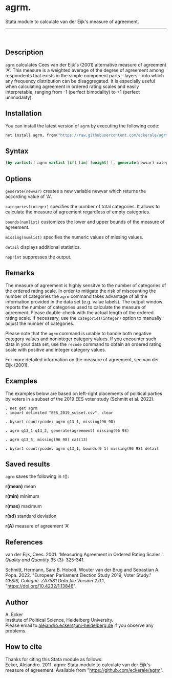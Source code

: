 # agrm. 
Stata module to calculate van der Eijk's measure of agreement.
***
<br>

## Description
`agrm` calculates Cees van der Eijk's (2001) alternative measure of agreement 'A'.  This measure is a weighted average of the degree of agreement among respondents that exists in the simple component parts – layers – into which any frequency distribution can be disaggregated.  It is especially useful when calculating agreement in ordered rating scales and easily interpretable, ranging from -1 (perfect bimodality) to +1 (perfect unimodality).

## Installation
You can install the latest version of `agrm` by executing the following code:
```Stata
net install agrm, from("https://raw.githubusercontent.com/eckerale/agrm/master")
```

## Syntax
```Stata
[by varlist:] agrm varlist [if] [in] [weight] [, generate(newvar) categories(integer) bounds(numlist) missing(numlist) detail noprint]
```

## Options
`generate(newvar)` creates a new variable newvar which returns the according value of 'A'.<br>

`categories(integer)` specifies the number of total categories. It allows to calculate the measure of agreement regardless of empty categories.<br>

`bounds(numlist)` customizes the lower and upper bounds of the measure of agreement.<br>

`missing(numlist)` specifies the numeric values of missing values.<br>

`detail` displays additional statistics.<br>

`noprint` suppresses the output.

## Remarks
The measure of agreement is highly sensitve to the number of categories of the ordered rating scale. In order to mitigate the risk of miscounting the number of categories the `agrm` command takes advantage of all the information provided in the data set (e.g. value labels). The output window reports the number of categories used to calculate the measure of agreement.  Please double-check with the actual length of the ordered rating scale.  If necessary, use the `categories(integer)` option to manually adjust the number of categories.

Please note that the `agrm` command is unable to handle both negative category values and noninteger category values. If you encounter such data in your data set, use the `recode` command to obtain an ordered rating scale with positive and integer category values.

For more detailed information on the measure of agreement, see van der Eijk (2001).

## Examples
The examples below are based on left-right placements of political parties by voters in a subset of the 2019 EES voter study (Schmitt et al. 2022).

    . net get agrm
    . import delimited "EES_2019_subset.csv", clear

    . bysort countrycode: agrm q13_1, missing(96 98)

    . agrm q13_1 q13_2, generate(agreement) missing(96 98)

    . agrm q13_5, missing(96 98) cat(13)

    . bysort countrycode: agrm q13_1, bounds(0 1) missing(96 98) detail 

## Saved results
`agrm` saves the following in r():

**r(mean)**   mean

**r(min)**    minimum

**r(max)**    maximum

**r(sd)**     standard deviation

**r(A)**      measure of agreement 'A'

## References
van der Eijk, Cees. 2001. 'Measuring Agreement in Ordered Rating Scales.' *Quality and Quantity* 35 (3): 325-341.

Schmitt, Hermann, Sara B. Hobolt, Wouter van der Brug and Sebastian A. Popa. 2022. "European Parliament Election Study 2019, Voter Study." *GESIS, Cologne. ZA7581 Data file Version 2.0.1*, "https://doi.org/10.4232/1.13846".

## Author
A. Ecker<br>
Institute of Political Science, Heidelberg University.<br>
Please email to alejandro.ecker@uni-heidelberg.de if you observe any problems.

## How to cite
Thanks for citing this Stata module as follows:<br>
Ecker, Alejandro. 2011. agrm: Stata module to calculate van der Eijk's measure of agreement. Available from "https://github.com/eckerale/agrm".
